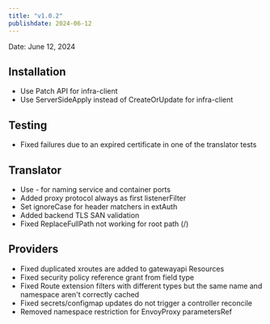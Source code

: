 ```yaml
---
title: "v1.0.2"
publishdate: 2024-06-12
---
```


Date: June 12, 2024

## Installation
- Use Patch API for infra-client
- Use ServerSideApply instead of CreateOrUpdate for infra-client

## Testing
- Fixed failures due to an expired certificate in one of the translator tests

## Translator
- Use <proto>-<port> for naming service and container ports
- Added proxy protocol always as first listenerFilter
- Set ignoreCase for header matchers in extAuth
- Added backend TLS SAN validation
- Fixed ReplaceFullPath not working for root path (/)

## Providers
- Fixed duplicated xroutes are added to gatewayapi Resources
- Fixed security policy reference grant from field type
- Fixed Route extension filters with different types but the same name and namespace aren't correctly cached
- Fixed secrets/configmap updates do not trigger a controller reconcile
- Removed namespace restriction for EnvoyProxy parametersRef

